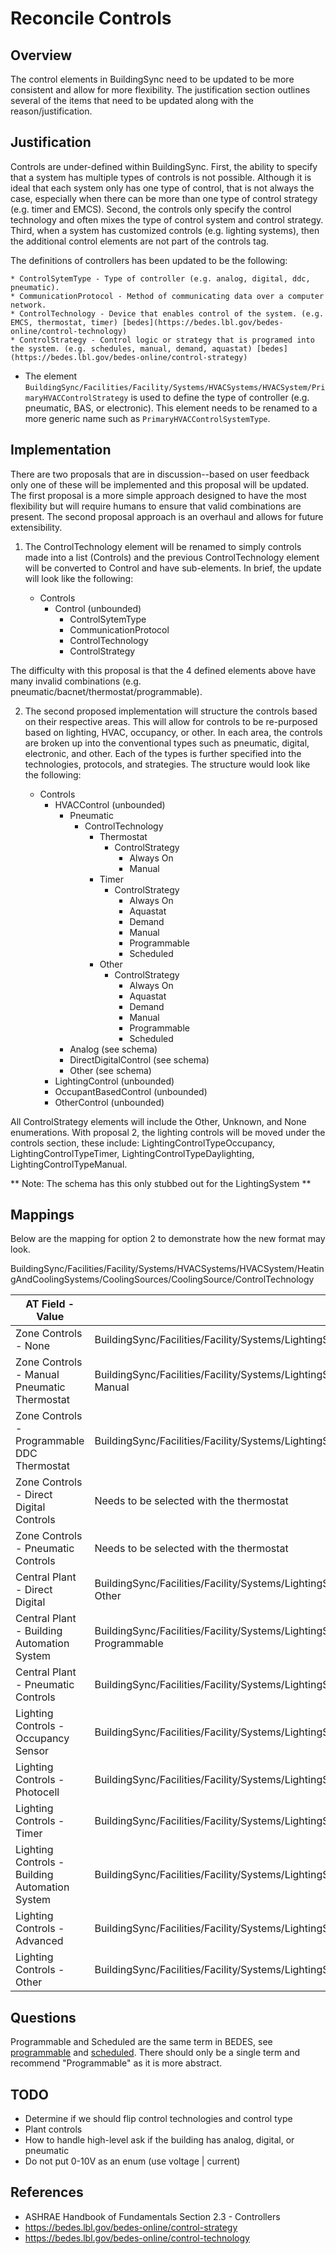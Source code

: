 # Reconcile Controls

## Overview

The control elements in BuildingSync need to be updated to be more consistent and allow for more flexibility. The justification section outlines several of the items that need to be updated along with the reason/justification.


## Justification

Controls are under-defined within BuildingSync. First, the ability to specify that a system has multiple types of controls is not possible. Although it is ideal that each system only has one type of control, that is not always the case, especially when there can be more than one type of control strategy (e.g. timer and EMCS). Second, the controls only specify the control technology and often mixes the type of control system and control strategy. Third, when a system has customized controls (e.g. lighting systems), then the additional control elements are not part of the controls tag.

The definitions of controllers has been updated to be the following:

	* ControlSytemType - Type of controller (e.g. analog, digital, ddc, pneumatic).
	* CommunicationProtocol - Method of communicating data over a computer network.
	* ControlTechnology - Device that enables control of the system. (e.g. EMCS, thermostat, timer) [bedes](https://bedes.lbl.gov/bedes-online/control-technology)
	* ControlStrategy - Control logic or strategy that is programed into the system. (e.g. schedules, manual, demand, aquastat) [bedes](https://bedes.lbl.gov/bedes-online/control-strategy)
	

* The element `BuildingSync/Facilities/Facility/Systems/HVACSystems/HVACSystem/PrimaryHVACControlStrategy` is used to define the type of controller (e.g. pneumatic, BAS, or electronic). This element needs to be renamed to a more generic name such as `PrimaryHVACControlSystemType`.

## Implementation

There are two proposals that are in discussion--based on user feedback only one of these will be implemented and this proposal will be updated. The first proposal is a more simple approach designed to have the most flexibility but will require humans to ensure that valid combinations are present. The second proposal approach is an overhaul and allows for future extensibility.

1. The ControlTechnology element will be renamed to simply controls made into a list (Controls) and the previous ControlTechnology element will be converted to Control and have sub-elements. In brief, the update will look like the following:

	* Controls
		* Control (unbounded)
			* ControlSytemType
			* CommunicationProtocol
			* ControlTechnology
			* ControlStrategy

The difficulty with this proposal is that the 4 defined elements above have many invalid combinations (e.g. pneumatic/bacnet/thermostat/programmable). 

2. The second proposed implementation will structure the controls based on their respective areas. This will allow for controls to be re-purposed based on lighting, HVAC, occupancy, or other. In each area, the controls are broken up into the conventional types such as pneumatic, digital, electronic, and other. Each of the types is further specified into the technologies, protocols, and strategies. The structure would look like the following:

	* Controls
		* HVACControl (unbounded)
			* Pneumatic
				* ControlTechnology 
					* Thermostat
						* ControlStrategy
							- Always On
							- Manual
					* Timer
						* ControlStrategy
							- Always On
							- Aquastat
							- Demand
							- Manual
							- Programmable
							- Scheduled
					* Other
						* ControlStrategy
							- Always On
							- Aquastat
							- Demand
							- Manual
							- Programmable
							- Scheduled
			* Analog (see schema)
			* DirectDigitalControl (see schema)
			* Other (see schema)
		* LightingControl (unbounded)
		* OccupantBasedControl (unbounded)
		* OtherControl (unbounded)

All ControlStrategy elements will include the Other, Unknown, and None enumerations.
With proposal 2, the lighting controls will be moved under the controls section, these include: LightingControlTypeOccupancy, LightingControlTypeTimer, LightingControlTypeDaylighting, LightingControlTypeManual. 

** Note: The schema has this only stubbed out for the LightingSystem **

## Mappings

Below are the mapping for option 2 to demonstrate how the new format may look.

BuildingSync/Facilities/Facility/Systems/HVACSystems/HVACSystem/HeatingAndCoolingSystems/CoolingSources/CoolingSource/ControlTechnology

| AT Field - Value     | XPath								  |
|----------------------|------------------------------------- |
| Zone Controls - None | BuildingSync/Facilities/Facility/Systems/LightingSystems/LightingSystem/Controls_2/HVACControl/Other/ControlTechnology/None |
| Zone Controls - Manual Pneumatic Thermostat | BuildingSync/Facilities/Facility/Systems/LightingSystems/LightingSystem/Controls_2/HVACControl/Pneumatic/ControlTechnology/Thermostat/ControlStrategy - Manual |
| Zone Controls - Programmable DDC Thermostat | BuildingSync/Facilities/Facility/Systems/LightingSystems/LightingSystem/Controls_2/HVACControl/DirectDigitalControl/ControlTechnology/Thermostat/ControlStrategy |
| Zone Controls - Direct Digital Controls | Needs to be selected with the thermostat |
| Zone Controls - Pneumatic Controls | Needs to be selected with the thermostat |
| Central Plant - Direct Digital | BuildingSync/Facilities/Facility/Systems/LightingSystems/LightingSystem/Controls_2/HVACControl/DirectDigitalControl/ControlTechnology/ECMS/ControlStrategy - Other |
| Central Plant - Building Automation System | BuildingSync/Facilities/Facility/Systems/LightingSystems/LightingSystem/Controls_2/HVACControl/DirectDigitalControl/ControlTechnology/ECMS/ControlStrategy - Programmable |
| Central Plant - Pneumatic Controls | BuildingSync/Facilities/Facility/Systems/LightingSystems/LightingSystem/Controls_2/HVACControl/Pneumatic/ControlTechnology/Other/ControlStrategy - Other |
| Lighting Controls - Occupancy Sensor | BuildingSync/Facilities/Facility/Systems/LightingSystems/LightingSystem/Controls_2/LightingControl/Digital/ControlTechnology/Occupancy/ControlStrategy |
| Lighting Controls - Photocell | BuildingSync/Facilities/Facility/Systems/LightingSystems/LightingSystem/Controls_2/LightingControl/Digital/ControlTechnology/Photocell/ControlStrategy - Other |
| Lighting Controls - Timer | BuildingSync/Facilities/Facility/Systems/LightingSystems/LightingSystem/Controls_2/LightingControl/Digital/ControlTechnology/Timer/ControlStrategy | 
| Lighting Controls - Building Automation System | BuildingSync/Facilities/Facility/Systems/LightingSystems/LightingSystem/Controls_2/LightingControl/Digital/ControlTechnology/ECMS/ControlStrategy |
| Lighting Controls - Advanced | BuildingSync/Facilities/Facility/Systems/LightingSystems/LightingSystem/Controls_2/LightingControl/Digital/ControlTechnology/Other/ControlStrategy - Advanced |
| Lighting Controls - Other | BuildingSync/Facilities/Facility/Systems/LightingSystems/LightingSystem/Controls_2/LightingControl/Digital/ControlTechnology/Other/ControlStrategy - Unknown |


## Questions

Programmable and Scheduled are the same term in BEDES, see [programmable](https://bedes.lbl.gov/bedes-online/programmable) and [scheduled](https://bedes.lbl.gov/bedes-online/scheduled). There should only be a single term and recommend "Programmable" as it is more abstract. 

## TODO

* Determine if we should flip control technologies and control type
* Plant controls
* How to handle high-level ask if the building has analog, digital, or pneumatic
* Do not put 0-10V as an enum (use voltage | current)
## References

* ASHRAE Handbook of Fundamentals Section 2.3 - Controllers
* https://bedes.lbl.gov/bedes-online/control-strategy
* https://bedes.lbl.gov/bedes-online/control-technology
